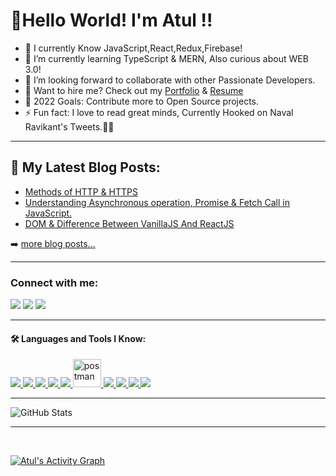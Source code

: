 
# 👋Hello World! I'm Atul !!

- 🔭 I currently Know JavaScript,React,Redux,Firebase!
- 🌱 I’m currently learning TypeScript & MERN, Also curious about WEB 3.0!
- 👯 I’m looking forward to collaborate with other Passionate Developers.
- 📄 Want to hire me? Check out my [Portfolio](https://atul-patil.netlify.app/) & [Resume](https://atul-patil.netlify.app/AtulResume.pdf)
- 🥅 2022 Goals: Contribute more to Open Source projects.
- ⚡ Fun fact: I love to read great minds, Currently Hooked on Naval Ravikant's Tweets.🙇‍♂️

---
## 📕 My Latest Blog Posts:

<!-- BLOG-POST-LIST:START -->
- [Methods of HTTP & HTTPS](https://hashnode.com/post/methods-of-http-and-https-cksq67d0q0hecwps12e3lf8qx)
- [Understanding Asynchronous operation, Promise & Fetch Call in JavaScript.](https://hashnode.com/post/understanding-asynchronous-operation-promise-and-fetch-call-in-javascript-ckvbciwku0mpr45s1fgk4h0mq)
- [DOM & Difference Between VanillaJS And ReactJS](https://hashnode.com/post/dom-and-difference-between-vanillajs-and-reactjs-ckvdxee1y0adlcms1hs567kx8)

<!-- BLOG-POST-LIST:END -->

➡️ [more blog posts...](https://hashnode.com/@Atul-Patil)

---
### Connect with me:
<p align="left">

<a href = "https://www.linkedin.com/in/atul-patil-57b2b0200/"><img src="https://img.icons8.com/fluent/48/000000/linkedin.png"/></a>
<a href = "https://twitter.com/karmyogi_atul"><img src="https://img.icons8.com/fluent/48/000000/twitter.png"/></a>
<a href = "https://www.instagram.com/karmyogi_atul/"><img src="https://img.icons8.com/fluent/48/000000/instagram-new.png"/></a>
<!-- <a href = "https://www.youtube.com/channel/UC-NXT1lYAOPa3lrgWXqvuHA"><img src="https://img.icons8.com/color/48/000000/youtube-play.png"/></a> -->

</p>


---

#### 🛠 Languages and Tools I Know:
<p align="left"> 
    <a href="https://reactjs.org/" target="_blank"> <img src="https://img.icons8.com/color/48/000000/react-native.png"/> </a>
    <a href="https://developer.mozilla.org/en-US/docs/Web/JavaScript" target="_blank"> <img src="https://img.icons8.com/color/48/000000/javascript.png"/> </a> 
    <a href="https://www.w3.org/html/" target="_blank"> <img src="https://img.icons8.com/color/48/000000/html-5.png"/> </a> 
    <a href="https://www.w3schools.com/css/" target="_blank"> <img src="https://img.icons8.com/color/48/000000/css3.png"/> </a> 
    <a href="https://firebase.google.com/" target="_blank"> <img src="https://img.icons8.com/color/48/000000/firebase.png"/> </a> 
    <a href="https://postman.com" target="_blank"> <img src="https://www.vectorlogo.zone/logos/getpostman/getpostman-icon.svg" alt="postman" width="45" height="45"/> </a>   
    <a href="https://git-scm.com/" target="_blank"> <img src="https://img.icons8.com/color/48/000000/git.png"/> </a> 
    <a href="https://redux.js.org" target="_blank"> <img src="https://img.icons8.com/color/48/000000/redux.png"/> </a>
    <a href="https://mui.com/" target="_blank"> <img src="https://img.icons8.com/color/50/000000/material-ui.png"/> </a> 
    <a style="padding-right:8px;" href="https://nodejs.org" target="_blank"> <img src="https://img.icons8.com/color/48/000000/nodejs.png"/> </a> 
    <!-- <a href="https://expressjs.com" target="_blank"> <img src="https://raw.githubusercontent.com/devicons/devicon/master/icons/express/express-original-wordmark.svg" alt="express" width="40" height="40"/> </a> -->
    <!-- <a href="https://www.mongodb.com/" target="_blank"> <img src="https://raw.githubusercontent.com/devicons/devicon/master/icons/mongodb/mongodb-original-wordmark.svg" alt="mongodb" width="48" height="48"/> </a>  -->
</p>

---

![GitHub Stats](https://github-readme-stats.vercel.app/api?username=atulpatill&theme=radical)

---
<br/>

<a href="https://github.com/atulpatill/github-readme-activity-graph"><img alt="Atul's Activity Graph" src="https://activity-graph.herokuapp.com/graph?username=atulpatill&bg_color=0D1117&color=5BCDEC&line=5BCDEC&point=FFFFFF&hide_border=true" /></a>

<br/>






[twitter]: https://twitter.com/karmyogi_atul
[youtube]: https://youtube.com/codeSTACKr
[instagram]: https://www.instagram.com/karmyogi_atul/
[linkedin]: https://www.linkedin.com/in/atul-patil-57b2b0200/





 
